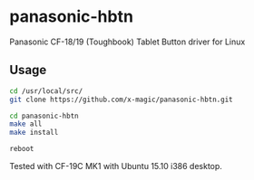 # panasonic-hbtn
Panasonic CF-18/19 (Toughbook) Tablet Button driver for Linux

## Usage
```bash
cd /usr/local/src/
git clone https://github.com/x-magic/panasonic-hbtn.git

cd panasonic-hbtn
make all
make install

reboot
```

Tested with CF-19C MK1 with Ubuntu 15.10 i386 desktop. 
